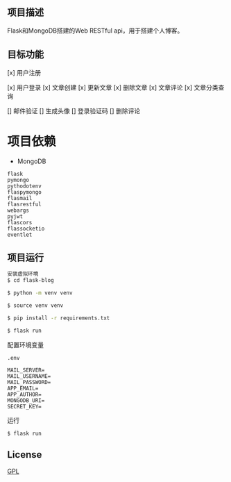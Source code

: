 ## 项目描述

Flask和MongoDB搭建的Web RESTful api，用于搭建个人博客。

## 目标功能

[x] 用户注册

[x] 用户登录
[x] 文章创建
[x] 更新文章
[x] 删除文章
[x] 文章评论
[x] 文章分类查询 

[] 邮件验证
[] 生成头像
[] 登录验证码
[] 删除评论


# 项目依赖

 - MongoDB

```
flask 
pymongo 
pythodotenv 
flaspymongo 
flasmail 
flasrestful 
webargs 
pyjwt 
flascors 
flassocketio 
eventlet 
```

## 项目运行

```bash
安装虚拟环境
$ cd flask-blog

$ python -m venv venv

$ source venv venv

$ pip install -r requirements.txt

$ flask run
```

配置环境变量
```
.env

MAIL_SERVER=
MAIL_USERNAME=
MAIL_PASSWORD=
APP_EMAIL=
APP_AUTHOR=
MONGODB_URI=
SECRET_KEY=
```
运行
```
$ flask run
```

## License
[GPL](https://github.com/bailicangdu/vueelm/blob/master/COPYING)



